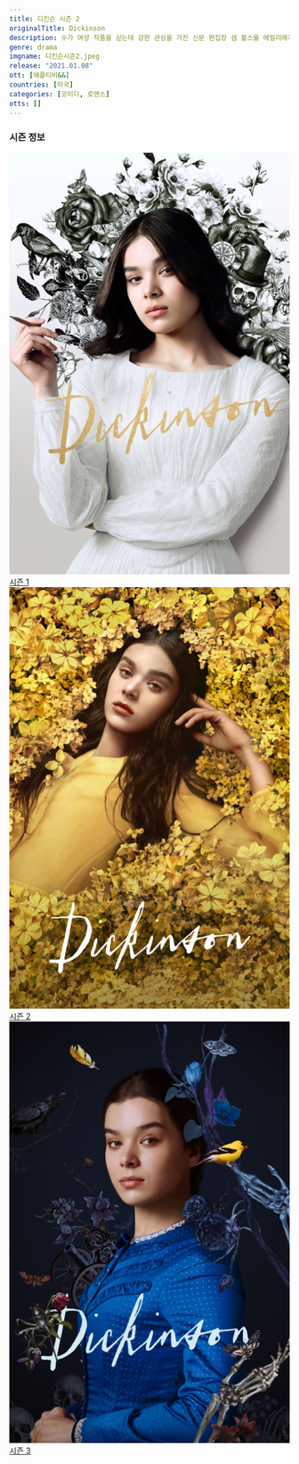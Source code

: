 ```yaml
---
title: 디킨슨 시즌 2
originalTitle: Dickinson
description: 수가 여성 작품을 싣는데 강한 관심을 가진 신문 편집장 샘 볼스를 에밀리에게 소개하자, 에밀리의 고립된 시적 세계는 흔들린다.
genre: drama
imgname: 디킨슨시즌2.jpeg
release: "2021.01.08"
ott: [애플티비&&]
countries: [미국]
categories: [코미디, 로맨스]
otts: []
---
```


### 시즌 정보

<div class="season-list">
<div class="item">
<a href="/drama/디킨슨시즌1" >
<img src="/poster/디킨슨시즌1.jpeg" alt="디킨슨시즌1 포스터 ">
시즌 1</a>
</div>

<div class="item">
<a href="/drama/디킨슨시즌2" >
<img src="/poster/디킨슨시즌2.jpeg" alt="디킨슨시즌2 포스터 ">
시즌 2</a>
</div>

<div class="item">
<a href="/drama/디킨슨시즌3" >
<img src="/poster/디킨슨시즌3.jpeg" alt="디킨슨시즌3 포스터 ">
시즌 3</a>
</div>
</div>
